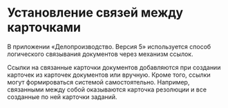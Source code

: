 # Установление связей между карточками

В приложении «Делопроизводство. Версия 5» используется способ логического связывания документов через механизм ссылок.

Ссылки на связанные карточки документов добавляются при создании карточек из карточек документов или вручную. Кроме того, ссылки могут формироваться системой самостоятельно. Например, связанными между собой оказываются карточка резолюции и все созданные по ней карточки заданий.